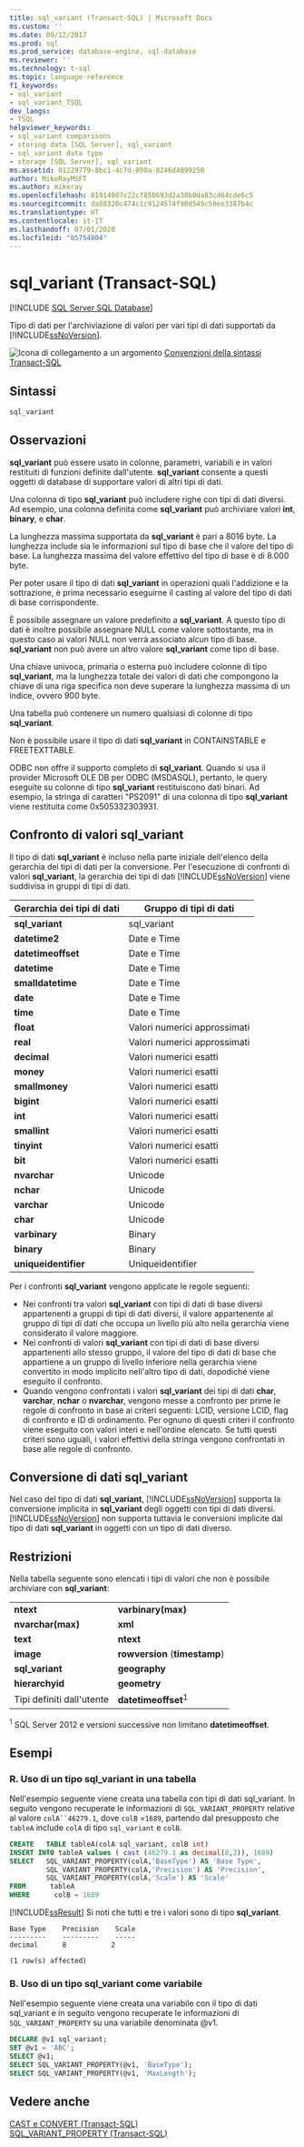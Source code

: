 ```yaml
---
title: sql_variant (Transact-SQL) | Microsoft Docs
ms.custom: ''
ms.date: 09/12/2017
ms.prod: sql
ms.prod_service: database-engine, sql-database
ms.reviewer: ''
ms.technology: t-sql
ms.topic: language-reference
f1_keywords:
- sql_variant
- sql_variant_TSQL
dev_langs:
- TSQL
helpviewer_keywords:
- sql_variant comparisons
- storing data [SQL Server], sql_variant
- sql_variant data type
- storage [SQL Server], sql_variant
ms.assetid: 01229779-8bc1-4c7d-890a-8246d4899250
author: MikeRayMSFT
ms.author: mikeray
ms.openlocfilehash: 81914007c22cf850693d2a38b0da83cd64cde6c5
ms.sourcegitcommit: da88320c474c1c9124574f90d549c50ee3387b4c
ms.translationtype: HT
ms.contentlocale: it-IT
ms.lasthandoff: 07/01/2020
ms.locfileid: "85754804"
---
```

# <a name="sql_variant-transact-sql"></a>sql_variant (Transact-SQL)
[!INCLUDE [SQL Server SQL Database](../../includes/applies-to-version/sql-asdb.md)]

Tipo di dati per l'archiviazione di valori per vari tipi di dati supportati da [!INCLUDE[ssNoVersion](../../includes/ssnoversion-md.md)].
  
![Icona di collegamento a un argomento](../../database-engine/configure-windows/media/topic-link.gif "Icona di collegamento a un argomento") [Convenzioni della sintassi Transact-SQL](../../t-sql/language-elements/transact-sql-syntax-conventions-transact-sql.md)
  
## <a name="syntax"></a>Sintassi  
  
```sql
sql_variant  
```  
  
## <a name="remarks"></a>Osservazioni  
**sql_variant** può essere usato in colonne, parametri, variabili e in valori restituiti di funzioni definite dall'utente. **sql_variant** consente a questi oggetti di database di supportare valori di altri tipi di dati.
  
Una colonna di tipo **sql_variant** può includere righe con tipi di dati diversi. Ad esempio, una colonna definita come **sql_variant** può archiviare valori **int**, **binary**, e **char**.
  
La lunghezza massima supportata da **sql_variant** è pari a 8016 byte. La lunghezza include sia le informazioni sul tipo di base che il valore del tipo di base. La lunghezza massima del valore effettivo del tipo di base è di 8.000 byte.
  
Per poter usare il tipo di dati **sql_variant** in operazioni quali l'addizione e la sottrazione, è prima necessario eseguirne il casting al valore del tipo di dati di base corrispondente.
  
È possibile assegnare un valore predefinito a **sql_variant**. A questo tipo di dati è inoltre possibile assegnare NULL come valore sottostante, ma in questo caso ai valori NULL non verrà associato alcun tipo di base. **sql_variant** non può avere un altro valore **sql_variant** come tipo di base.
  
Una chiave univoca, primaria o esterna può includere colonne di tipo **sql_variant**, ma la lunghezza totale dei valori di dati che compongono la chiave di una riga specifica non deve superare la lunghezza massima di un indice, ovvero 900 byte.
  
Una tabella può contenere un numero qualsiasi di colonne di tipo **sql_variant**.
  
Non è possibile usare il tipo di dati **sql_variant** in CONTAINSTABLE e FREETEXTTABLE.
  
ODBC non offre il supporto completo di **sql_variant**. Quando si usa il provider Microsoft OLE DB per ODBC (MSDASQL), pertanto, le query eseguite su colonne di tipo **sql_variant** restituiscono dati binari. Ad esempio, la stringa di caratteri "PS2091" di una colonna di tipo **sql_variant** viene restituita come 0x505332303931.
  
## <a name="comparing-sql_variant-values"></a>Confronto di valori sql_variant  
Il tipo di dati **sql_variant** è incluso nella parte iniziale dell'elenco della gerarchia dei tipi di dati per la conversione. Per l'esecuzione di confronti di valori **sql_variant**, la gerarchia dei tipi di dati [!INCLUDE[ssNoVersion](../../includes/ssnoversion-md.md)] viene suddivisa in gruppi di tipi di dati.
  
|Gerarchia dei tipi di dati|Gruppo di tipi di dati|  
|---|---|
|**sql_variant**|sql_variant |  
|**datetime2**|Date e Time|  
|**datetimeoffset**|Date e Time|  
|**datetime**|Date e Time|  
|**smalldatetime**|Date e Time|  
|**date**|Date e Time|  
|**time**|Date e Time|  
|**float**|Valori numerici approssimati|  
|**real**|Valori numerici approssimati|  
|**decimal**|Valori numerici esatti|  
|**money**|Valori numerici esatti|  
|**smallmoney**|Valori numerici esatti|  
|**bigint**|Valori numerici esatti|  
|**int**|Valori numerici esatti|  
|**smallint**|Valori numerici esatti|  
|**tinyint**|Valori numerici esatti|  
|**bit**|Valori numerici esatti|  
|**nvarchar**|Unicode|  
|**nchar**|Unicode|  
|**varchar**|Unicode|  
|**char**|Unicode|  
|**varbinary**|Binary|  
|**binary**|Binary|  
|**uniqueidentifier**|Uniqueidentifier |  
  
Per i confronti **sql_variant** vengono applicate le regole seguenti:
-   Nei confronti tra valori **sql_variant** con tipi di dati di base diversi appartenenti a gruppi di tipi di dati diversi, il valore appartenente al gruppo di tipi di dati che occupa un livello più alto nella gerarchia viene considerato il valore maggiore.  
-   Nei confronti di valori **sql_variant** con tipi di dati di base diversi appartenenti allo stesso gruppo, il valore del tipo di dati di base che appartiene a un gruppo di livello inferiore nella gerarchia viene convertito in modo implicito nell'altro tipo di dati, dopodiché viene eseguito il confronto.  
-   Quando vengono confrontati i valori **sql_variant** dei tipi di dati **char**, **varchar**, **nchar** o **nvarchar**, vengono messe a confronto per prime le regole di confronto in base ai criteri seguenti: LCID, versione LCID, flag di confronto e ID di ordinamento. Per ognuno di questi criteri il confronto viene eseguito con valori interi e nell'ordine elencato. Se tutti questi criteri sono uguali, i valori effettivi della stringa vengono confrontati in base alle regole di confronto.  
  
## <a name="converting-sql_variant-data"></a>Conversione di dati sql_variant  
Nel caso del tipo di dati **sql_variant**, [!INCLUDE[ssNoVersion](../../includes/ssnoversion-md.md)] supporta la conversione implicita in **sql_variant** degli oggetti con tipi di dati diversi. [!INCLUDE[ssNoVersion](../../includes/ssnoversion-md.md)] non supporta tuttavia le conversioni implicite dal tipo di dati **sql_variant** in oggetti con un tipo di dati diverso.
  
## <a name="restrictions"></a>Restrizioni  
Nella tabella seguente sono elencati i tipi di valori che non è possibile archiviare con **sql_variant**:
  
|||  
|-|-|  
|**ntext**|**varbinary(max)**|  
|**nvarchar(max)**|**xml**|  
|**text**|**ntext**|  
|**image**|**rowversion** (**timestamp**)|  
|**sql_variant**|**geography**|  
|**hierarchyid**|**geometry**|  
|Tipi definiti dall'utente|**datetimeoffset**<sup>1</sup>| 

<sup>1</sup> SQL Server 2012 e versioni successive non limitano **datetimeoffset**.

## <a name="examples"></a>Esempi  

### <a name="a-using-a-sql_variant-in-a-table"></a>R. Uso di un tipo sql_variant in una tabella  
 Nell'esempio seguente viene creata una tabella con tipi di dati sql_variant. In seguito vengono recuperate le informazioni di `SQL_VARIANT_PROPERTY` relative al valore `colA``46279.1`, dove `colB` =`1689`, partendo dal presupposto che `tableA` include `colA` di tipo `sql_variant` e `colB`.  
  
```sql    
CREATE   TABLE tableA(colA sql_variant, colB int)  
INSERT INTO tableA values ( cast (46279.1 as decimal(8,2)), 1689)  
SELECT   SQL_VARIANT_PROPERTY(colA,'BaseType') AS 'Base Type',  
         SQL_VARIANT_PROPERTY(colA,'Precision') AS 'Precision',  
         SQL_VARIANT_PROPERTY(colA,'Scale') AS 'Scale'  
FROM      tableA  
WHERE      colB = 1689  
```  
  
 [!INCLUDE[ssResult](../../includes/ssresult-md.md)] Si noti che tutti e tre i valori sono di tipo **sql_variant**.  
  
```  
Base Type    Precision    Scale  
---------    ---------    -----  
decimal      8           2  
  
(1 row(s) affected)  
```  
  
### <a name="b-using-a-sql_variant-as-a-variable"></a>B. Uso di un tipo sql_variant come variabile   
 Nell'esempio seguente viene creata una variabile con il tipo di dati sql_variant e in seguito vengono recuperate le informazioni di `SQL_VARIANT_PROPERTY` su una variabile denominata @v1.  
  
```sql    
DECLARE @v1 sql_variant;  
SET @v1 = 'ABC';  
SELECT @v1;  
SELECT SQL_VARIANT_PROPERTY(@v1, 'BaseType');  
SELECT SQL_VARIANT_PROPERTY(@v1, 'MaxLength');  
```    


## <a name="see-also"></a>Vedere anche
[CAST e CONVERT &#40;Transact-SQL&#41;](../../t-sql/functions/cast-and-convert-transact-sql.md)  
[SQL_VARIANT_PROPERTY &#40;Transact-SQL&#41;](../../t-sql/functions/sql-variant-property-transact-sql.md)
  
  
